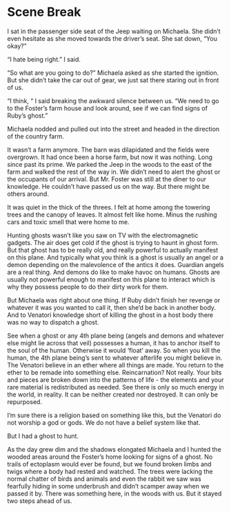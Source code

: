 #  Scene Break


I sat in the passenger side seat of the Jeep waiting on Michaela. She didn’t
even hesitate as she moved towards the driver’s seat. She sat down, “You okay?”


“I hate being right.” I said.


“So what are you going to do?” Michaela asked as she started the ignition. But
she didn’t take the car out of gear, we just sat there staring out in front of
us.


“I think, “ I said breaking the awkward silence between us. “We need to go to
the Foster’s farm house and look around, see if we can find signs of Ruby’s
ghost.”


Michaela nodded and pulled out into the street and headed in the direction of
the country farm.


It wasn’t a farm anymore. The barn was dilapidated and the fields were
overgrown. It had once been a horse farm, but now it was nothing. Long since
past its prime. We parked the Jeep in the woods to the east of the farm and
walked the rest of the way in. We didn’t need to alert the ghost or the
occupants of our arrival. But Mr. Foster was still at the diner to our
knowledge. He couldn’t have passed us on the way. But there might be others
around.


It was quiet in the thick of the threes. I felt at home among the towering trees
and the canopy of leaves. It almost felt like home. Minus the rushing cars and
toxic smell that were home to me.


Hunting ghosts wasn’t like you saw on TV with the electromagnetic gadgets. The
air does get cold if the ghost is trying to haunt in ghost form. But that ghost
has to be really old, and really powerful to actually manifest on this plane.
And typically what you think is a ghost is usually an angel or a demon depending
on the malevolence of the antics it does. Guardian angels are a real thing. And
demons do like to make havoc on humans. Ghosts are usually not powerful enough
to manifest on this plane to interact which is why they possess people to do
their dirty work for them.


But Michaela was right about one thing. If Ruby didn’t finish her revenge or
whatever it was you wanted to call it, then she’d be back in another body. And
to Venatori knowledge short of killing the ghost in a host body there was no way
to dispatch a ghost.


See when a ghost or any 4th plane being (angels and demons and whatever else
might lie across that veil) possesses a human, it has to anchor itself to the
soul of the human. Otherwise it would ‘float’ away. So when you kill the human,
the 4th plane being’s sent to whatever afterlife you might believe in. The
Venatori believe in an ether where all things are made. You return to the ether
to be remade into something else. Reincarnation? Not really. Your bits and
pieces are broken down into the patterns of life - the elements and your rare
material is redistributed as needed. See there is only so much energy in the
world, in reality. It can be neither created nor destroyed. It can only be
repurposed.


I’m sure there is a religion based on something like this, but the Venatori do
not worship a god or gods. We do not have a belief system like that.


But I had a ghost to hunt.


As the day grew dim and the shadows elongated Michaela and I hunted the wooded
areas around the Foster’s home looking for signs of a ghost. No trails of
ectoplasm would ever be found, but we found broken limbs and twigs where a body
had rested and watched. The trees were lacking the normal chatter of birds and
animals and even the rabbit we saw was fearfully hiding in some underbrush and
didn’t scamper away when we passed it by. There was something here, in the woods
with us. But it stayed two steps ahead of us.

<!--stackedit_data:
eyJoaXN0b3J5IjpbMTI2MjcxNTQxOV19
-->
